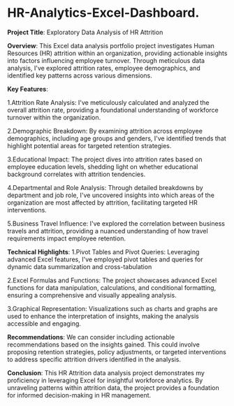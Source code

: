 # HR-Analytics-Excel-Dashboard.

**Project Title**: Exploratory Data Analysis of HR Attrition

**Overview**:
This Excel data analysis portfolio project investigates Human Resources (HR) attrition within an organization, providing actionable insights into factors influencing employee turnover. Through meticulous data analysis, I've explored attrition rates, employee demographics, and identified key patterns across various dimensions.

**Key Features**:

1.Attrition Rate Analysis:  I've meticulously calculated and analyzed the overall attrition rate, providing a foundational understanding of workforce turnover within the organization.

2.Demographic Breakdown:  By examining attrition across employee demographics, including age groups and genders, I've identified trends that highlight potential areas for targeted retention strategies.

3.Educational Impact:  The project dives into attrition rates based on employee education levels, shedding light on whether educational background correlates with attrition tendencies.

4.Departmental and Role Analysis:  Through detailed breakdowns by department and job role, I've uncovered insights into which areas of the organization are most affected by attrition, facilitating targeted HR interventions.

5.Business Travel Influence:  I've explored the correlation between business travels and attrition, providing a nuanced understanding of how travel requirements impact employee retention.

**Technical Highlights**:
1.Pivot Tables and Pivot Queries:  Leveraging advanced Excel features, I've employed pivot tables and queries for dynamic data summarization and cross-tabulation

2.Excel Formulas and Functions: The project showcases advanced Excel functions for data manipulation, calculations, and conditional formatting, ensuring a comprehensive and visually appealing analysis.

3.Graphical Representation: Visualizations such as charts and graphs are used to enhance the interpretation of insights, making the analysis accessible and engaging.

**Recommendations**:
We can consider including actionable recommendations based on the insights gained. This could involve proposing retention strategies, policy adjustments, or targeted interventions to address specific attrition drivers identified in the analysis.

**Conclusion**:
This HR Attrition data analysis project demonstrates my proficiency in leveraging Excel for insightful workforce analytics. By unraveling patterns within attrition data, the project provides a foundation for informed decision-making in HR management.
